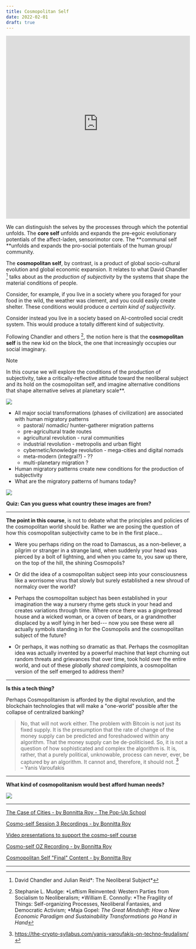 ```yaml
---
title: Cosmopolitan Self
date: 2022-02-01
draft: true
---
```


<iframe src="https://www.youtube-nocookie.com/embed/n_kHaCdVjz8" frameborder="0" loading="lazy" gesture="media" allow="autoplay; fullscreen" allowautoplay="true" allowfullscreen="true" width="100%" height="500"></iframe>

We can distinguish the selves by the processes through which the potential unfolds. The **core self** unfolds and expands the pre-egoic evolutionary potentials of the affect-laden, sensorimotor core. The **communal self **unfolds and expands the pro-social potentials of the human group/ community.

The **cosmopolitan self**, by contrast, is a product of global socio-cultural evolution and global economic expansion. It relates to what David Chandler [^1] talks about as the *production of subjectivity* by the systems that shape the material conditions of people.

Consider, for example, if you live in a society where you foraged for your food in the wild, the weather was clement, and you could easily create shelter. These conditions would produce *a certain kind of subjectivity*.

Consider instead you live in a society based on AI-controlled social credit system. This would produce a totally different kind of subjectivity.

Following Chandler and others [^2], the notion here is that the **cosmopolitan self** is the new kid on the block, the one that increasingly occupies our social imaginary.

> [!note]
> In this course we will explore the conditions of the production of subjectivity, take a critically-reflective attitude toward the neoliberal subject and its hold on the cosmopolitan self, and imagine alternative conditions that shape alternative selves at planetary scale**.


![](images/cosmo-self.jpg)

- All major social transformations (phases of civilization) are associated with human migratory patterns
  - pastoral/ nomadic/ hunter-gatherer migration patterns
  - pre-agricultural trade routes
  - agricultural revolution - rural communities
  - industrial revolution - metropolis and urban flight
  - cybernetic/knowledge revolution - mega-cities and digital nomads
  - meta-modern (integral?) - ??
  - multi-planetary migration ?
- Human migratory patterns create new conditions for the production of subjectivity
- What are the migratory patterns of humans today?

![](images/cosmo-self-2.jpg)


**Quiz: Can you guess what country these images are from?**

---

**The point in this course**, is not to debate what the principles and policies of the cosmopolitan world should be. Rather we are posing the question of how this cosmopolitan subjectivity came to be in the first place...

-   Were you perhaps riding on the road to Damascus, as a non-believer, a pilgrim or stranger in a strange land, when suddenly your head was pierced by a bolt of lightning, and when you came to, you saw up there, on the top of the hill, the shining Cosmopolis?

-   Or did the idea of a cosmopolitan subject seep into your consciousness like a worrisome virus that slowly but surely established a new shroud of normalcy over the world?

-   Perhaps the cosmopolitan subject has been established in your imagination the way a nursery rhyme gets stuck in your head and creates variations through time. Where once there was a gingerbread house and a wicked woman, or a coven of bears, or a grandmother displaced by a wolf lying in her bed--- now you see these were all actually symbols standing in for the Cosmopolis and the cosmopolitan subject of the future?

-   Or perhaps, it was nothing so dramatic as that. Perhaps the cosmoplitan idea was actually invented by a powerful machine that kept churning out random threats and grievances that over time, took hold over the entire world, and out of these *globally shared complaints*, a cosmopolitan version of the self emerged to address them?

* * * * *

**Is this a tech thing?**

Perhaps Cosmopolitanism is afforded by the digital revolution, and the blockchain technologies that will make a "one-world" possible after the collapse of centralized banking?

> No, that will not work either. The problem with Bitcoin is not just its fixed supply. It is the presumption that the rate of change of the money supply can be predicted and foreshadowed within any algorithm. That the money supply can be de-politicised. So, it is not a question of how sophisticated and complex the algorithm is. It is, rather, that a purely political, unknowable, process can never, ever, be captured by an algorithm. It cannot and, therefore, it should not. [^3] \
> – Yanis Varoufakis

* * * * *

**What kind of cosmopolitanism would best afford human needs?**

![](images/human-needs-matrix.jpg)

---

[The Case of Cities - by Bonnitta Roy - The Pop-Up School](https://bonnittaroy.substack.com/p/the-case-of-cities)

[Cosmo-self Session 3 Recordings - by Bonnitta Roy](https://bonnittaroy.substack.com/p/cosmo-self-session-3-recordings/comments)

[Video presentations to support the cosmo-self course](https://bonnittaroy.substack.com/p/video-presentations-to-support-the)

[Cosmo-self OZ Recording - by Bonnitta Roy](https://bonnittaroy.substack.com/p/cosmo-self-oz-recording)

[Cosmopolitan Self "Final" Content - by Bonnitta Roy](https://bonnittaroy.substack.com/p/cosmopolitan-self-final-content)

---


[^1]: David Chandler and Julian Reid*: The Neoliberal Subject*

[^2]: Stephanie L. Mudge: *Leftism Reinvented: Western Parties from Socialism to Neoliberalism; *William E. Connolly: *The Fragility of Things: Self-organizing Processes, Neoliberal Fantasies, and Democratic Activism; *Maja Gopel: *The Great Mindshift: How a New Economic Paradigm and Sustainability Transformations go Hand in Hand*

[^3]: https://the-crypto-syllabus.com/yanis-varoufakis-on-techno-feudalism/
